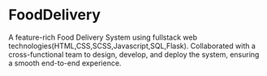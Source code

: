 # FoodDelivery
A feature-rich Food Delivery System using fullstack web technologies(HTML,CSS,SCSS,Javascript,SQL,Flask).
Collaborated with a cross-functional team to design, develop, and deploy the system, ensuring a smooth end-to-end experience. 
